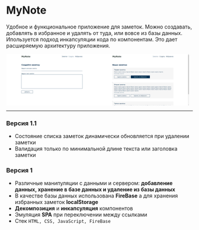 # MyNote

Удобное и функциональное приложение для заметок.
Можно создавать, добавлять в избранное и удалять от туда,
или вовсе из базы данных.
Ипользуется подход инкапсуляции кода по компонентам.
Это дает расширяемую архитектуру приложения.

<div style="display: flex">
    <img src="assets/myNote-view-1.png" alt="2022-02-20-6" border="0" style="width: 49%">
    <img src="assets/myNote-view-2.png" alt="2022-02-20-6" border="0" style="width: 49%">
</div>

---

### Версия 1.1
-  Состояние списка заметок динамически обновляется при удалении заметки
-  Валидация только по минимальной длине текста или заголовка заметки
### Версия 1

-   Различные манипуляции c данными и сервером:
    **добавление данных, хранение в базе данных и удалениe из базы данных**
-   В качестве базы данных использована **FireBase**
    а для хранения избранных заметок **localStorage**
-   **Декомпозиция** и **инкапсуляция** компонентов
-   Эмуляция **SPA** при переключении между ссылками
-   Стек `HTML, CSS, JavaScript, FireBase`
